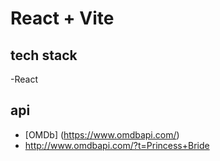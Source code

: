 # React + Vite

## tech stack

-React

## api

- [OMDb] (https://www.omdbapi.com/)
- http://www.omdbapi.com/?t=Princess+Bride
